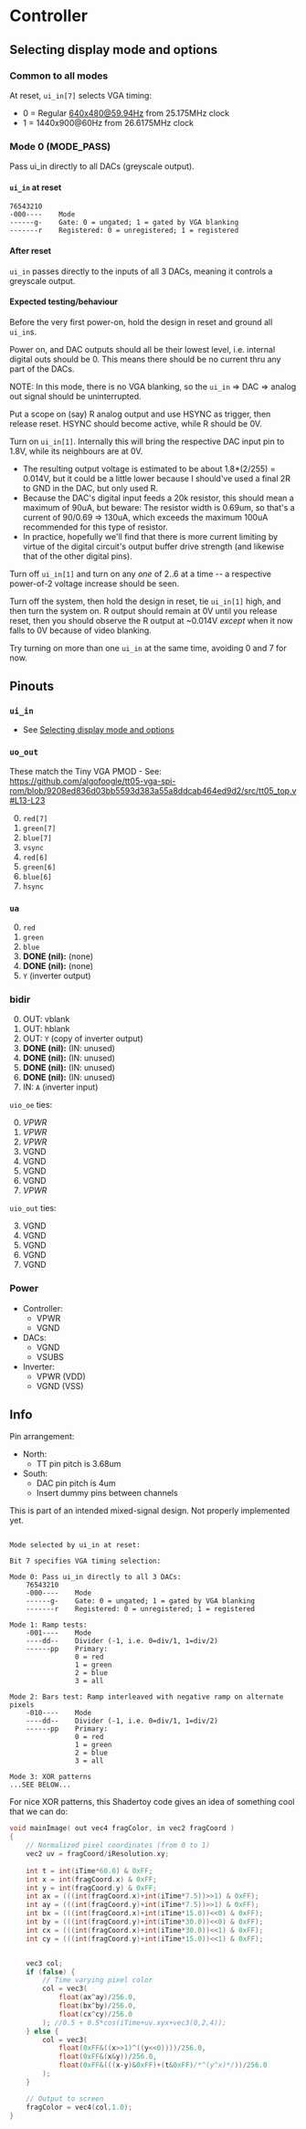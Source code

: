 # Controller

## Selecting display mode and options

### Common to all modes

At reset, `ui_in[7]` selects VGA timing:

*   0 = Regular 640x480@59.94Hz from 25.175MHz clock
*   1 = 1440x900@60Hz from 26.6175MHz clock

### Mode 0 (MODE_PASS)

Pass ui_in directly to all DACs (greyscale output).

#### `ui_in` at reset

```
76543210
-000----    Mode
------g-    Gate: 0 = ungated; 1 = gated by VGA blanking
-------r    Registered: 0 = unregistered; 1 = registered
```

#### After reset

`ui_in` passes directly to the inputs of all 3 DACs, meaning it controls a greyscale output.


#### Expected testing/behaviour

Before the very first power-on, hold the design in reset and ground all `ui_in`s.

Power on, and DAC outputs should all be their lowest level, i.e. internal digital outs should be 0. This means there should be no current thru any part of the DACs.

NOTE: In this mode, there is no VGA blanking, so the `ui_in` => DAC => analog out signal should be uninterrupted.

Put a scope on (say) R analog output and use HSYNC as trigger, then release reset. HSYNC should become active, while R should be 0V.

Turn on `ui_in[1]`. Internally this will bring the respective DAC input pin to 1.8V, while its neighbours are at 0V.
*   The resulting output voltage is estimated to be about 1.8*(2/255) = 0.014V, but it could be a little lower because I should've used a final 2R to GND in the DAC, but only used R.
*   Because the DAC's digital input feeds a 20k resistor, this should mean a maximum of 90uA, but beware: The resistor width is 0.69um, so that's a current of 90/0.69 => 130uA, which exceeds the maximum 100uA recommended for this type of resistor.
*   In practice, hopefully we'll find that there is more current limiting by virtue of the digital circuit's output buffer drive strength (and likewise that of the other digital pins).

Turn off `ui_in[1]` and turn on any *one* of 2..6 at a time -- a respective power-of-2 voltage increase should be seen.

Turn off the system, then hold the design in reset, tie `ui_in[1]` high, and then turn the system on. R output should remain at 0V until you release reset, then you should observe the R output at ~0.014V *except* when it now falls to 0V because of video blanking.

Try turning on more than one `ui_in` at the same time, avoiding 0 and 7 for now.




## Pinouts

### `ui_in`

*   See [Selecting display mode and options](#selecting-display-mode-and-options)

### `uo_out`

These match the Tiny VGA PMOD - See: https://github.com/algofoogle/tt05-vga-spi-rom/blob/9208ed836d03bb5593d383a55a8ddcab464ed9d2/src/tt05_top.v#L13-L23

0.  `red[7]`
1.  `green[7]`
2.  `blue[7]`
3.  `vsync`
4.  `red[6]`
5.  `green[6]`
6.  `blue[6]`
7.  `hsync`

### `ua`

0.  `red`
1.  `green`
2.  `blue`
3.  **DONE (nil):** (none)
4.  **DONE (nil):** (none)
5.  `Y` (inverter output)

### bidir

0.  OUT: vblank
1.  OUT: hblank
2.  OUT: `Y` (copy of inverter output)
3.  **DONE (nil):** (IN: unused)
4.  **DONE (nil):** (IN: unused)
5.  **DONE (nil):** (IN: unused)
6.  **DONE (nil):** (IN: unused)
7.  IN: `A` (inverter input)

`uio_oe` ties:

0.  *VPWR*
1.  *VPWR*
2.  *VPWR*
3.  VGND
4.  VGND
5.  VGND
6.  VGND
7.  *VPWR*

`uio_out` ties:

3.  VGND
4.  VGND
5.  VGND
6.  VGND
7.  VGND

### Power

*   Controller:
    *   VPWR
    *   VGND
*   DACs:
    *   VGND
    *   VSUBS
*   Inverter:
    *   VPWR (VDD)
    *   VGND (VSS)



## Info

Pin arrangement:

*   North:
    *   TT pin pitch is 3.68um
*   South:
    *   DAC pin pitch is 4um
    *   Insert dummy pins between channels


This is part of an intended mixed-signal design. Not properly implemented yet.





```

Mode selected by ui_in at reset:

Bit 7 specifies VGA timing selection:

Mode 0: Pass ui_in directly to all 3 DACs:
    76543210
    -000----    Mode
    ------g-    Gate: 0 = ungated; 1 = gated by VGA blanking
    -------r    Registered: 0 = unregistered; 1 = registered

Mode 1: Ramp tests:
    -001----    Mode
    ----dd--    Divider (-1, i.e. 0=div/1, 1=div/2)
    ------pp    Primary:
                0 = red
                1 = green
                2 = blue
                3 = all

Mode 2: Bars test: Ramp interleaved with negative ramp on alternate pixels
    -010----    Mode
    ----dd--    Divider (-1, i.e. 0=div/1, 1=div/2)
    ------pp    Primary:
                0 = red
                1 = green
                2 = blue
                3 = all

Mode 3: XOR patterns
...SEE BELOW...
```

For nice XOR patterns, this Shadertoy code gives an idea of something cool that we can do:

```c
void mainImage( out vec4 fragColor, in vec2 fragCoord )
{
    // Normalized pixel coordinates (from 0 to 1)
    vec2 uv = fragCoord/iResolution.xy;
    
    int t = int(iTime*60.0) & 0xFF;
    int x = int(fragCoord.x) & 0xFF;
    int y = int(fragCoord.y) & 0xFF;
    int ax = (((int(fragCoord.x)+int(iTime*7.5))>>1) & 0xFF);
    int ay = (((int(fragCoord.y)+int(iTime*7.5))>>1) & 0xFF);
    int bx = (((int(fragCoord.x)+int(iTime*15.0))<<0) & 0xFF);
    int by = (((int(fragCoord.y)+int(iTime*30.0))<<0) & 0xFF);
    int cx = (((int(fragCoord.x)+int(iTime*30.0))<<1) & 0xFF);
    int cy = (((int(fragCoord.y)+int(iTime*15.0))<<1) & 0xFF);


    vec3 col;
    if (false) {    
        // Time varying pixel color
        col = vec3(
            float(ax^ay)/256.0,
            float(bx^by)/256.0,
            float(cx^cy)/256.0
        ); //0.5 + 0.5*cos(iTime+uv.xyx+vec3(0,2,4));
    } else {    
        col = vec3(
            float(0xFF&((x>>1)^((y<<0))))/256.0,
            float(0xFF&(x&y))/256.0,
            float(0xFF&(((x-y)&0xFF)+(t&0xFF)/*^(y^x)*/))/256.0
        );
    }

    // Output to screen
    fragColor = vec4(col,1.0);
}
```
